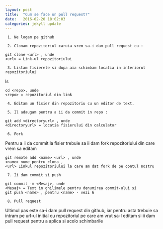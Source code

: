 ```yaml
---
layout: post
title:  "Cum se face un pull request?"
date:   2016-02-20 18:02:03
categories: jekyll update
---
```


     1. Ne logam pe github

     2. Clonam repozitoriul caruia vrem sa-i dam pull request cu :
```
git clone <url> , unde
<url> = Link-ul repozitoriului
```

     3. Listam fisierele si dupa aia schimbam locatia in interiorul repozitoriului


ls

```
cd <repo>, unde
<repo> = repozitoriul din link
```

     4. Editam un fisier din repozitoriu cu un editor de text.

     5. Il adaugam pentru a ii da commit in repo :
```
git add <directoryurl> , unde 
<directoryurl> = locatia fisierului din calculator
```

     6. Fork
Pentru a ii da commit la fisier trebuie sa ii dam fork repozitoriului
din care vrem sa editam

```
git remote add <name> <url> , unde
<name> nume pentru clona ,
<url> Linkul repozitoriului la care am dat fork de pe contul nostru
```

     7. Ii dam commit si push
```
git commit -m <Mesaj>, unde 
<Mesaj> = Text in ghilimele pentru denumirea commit-ului si
git push <name> , pentru <name> - vezi 6
```

     8. Pull request
Ultimul pas este sa-i dam pull request din github, iar pentru asta trebuie
sa intram pe url-ul initial cu repozitoriul pe care am vrut sa-l editam si ii dam pull request
pentru a aplica si acolo schimbarile

